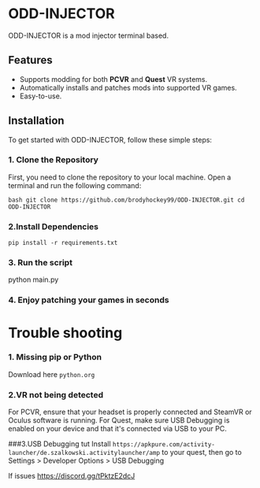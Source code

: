 # ODD-INJECTOR

ODD-INJECTOR is a mod injector terminal based.

## Features

- Supports modding for both **PCVR** and **Quest** VR systems.
- Automatically installs and patches mods into supported VR games.
- Easy-to-use.

## Installation

To get started with ODD-INJECTOR, follow these simple steps:

### 1. Clone the Repository

First, you need to clone the repository to your local machine. Open a terminal and run the following command:

`bash
git clone https://github.com/brodyhockey99/ODD-INJECTOR.git
cd ODD-INJECTOR`

### 2.Install Dependencies

`pip install -r requirements.txt`

### 3. Run the script
python main.py

### 4. Enjoy patching your games in seconds

# Trouble shooting

### 1. Missing pip or Python
Download here `python.org`

### 2.VR not being detected
For PCVR, ensure that your headset is properly connected and SteamVR or Oculus software is running.
For Quest, make sure USB Debugging is enabled on your device and that it's connected via USB to your PC.

###3.USB Debugging tut
Install `https://apkpure.com/activity-launcher/de.szalkowski.activitylauncher/amp` to your quest, then go to Settings > Developer Options > USB Debugging

If issues https://discord.gg/tPktzE2dcJ
